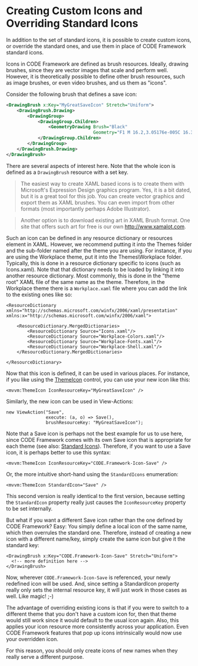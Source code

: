 # Creating Custom Icons and Overriding Standard Icons

In addition to the set of standard icons, it is possible to create custom icons, or override the standard ones, and use them in place of CODE Framework standard icons.

Icons in CODE Framework are defined as brush resources. Ideally, drawing brushes, since they are vector images that scale and perform well. However, it is theoretically possible to define other brush resources, such as image brushes, or even video brushes, and us them as "icons".

Consider the following brush that defines a save icon:

```xml
<DrawingBrush x:Key="MyGreatSaveIcon" Stretch="Uniform">
    <DrawingBrush.Drawing>
        <DrawingGroup>
            <DrawingGroup.Children>
                <GeometryDrawing Brush="Black" 
                                 Geometry="F1 M 16.2,3.05176e-005C 16.3375,3.05176e-005 16.4646,0.0245056 16.5812,0.0734558C 16.6979,0.122406 16.8021,0.190643 16.8937,0.278168C 16.9854,0.365662 17.0573,0.468262 17.1094,0.585968C 17.1615,0.703705 17.1875,0.830231 17.1875,0.965668L 17.1875,16.2594C 17.1875,16.3969 17.1615,16.5255 17.1094,16.6454C 17.0573,16.7651 16.9854,16.8693 16.8937,16.9579C 16.8021,17.0464 16.6979,17.1146 16.5812,17.1625C 16.4646,17.2104 16.3375,17.2344 16.2,17.2344L 13.3688,17.2344L 13.3688,12C 13.3688,11.8584 13.3182,11.7386 13.2172,11.6407C 13.1161,11.5428 13.001,11.4938 12.8719,11.4938L 4.28749,11.4938C 4.14375,11.4938 4.02292,11.5428 3.925,11.6407C 3.82709,11.7386 3.77812,11.8584 3.77812,12L 3.77812,17.2344L 0.965622,17.2344C 0.830208,17.2344 0.703644,17.2104 0.585938,17.1625C 0.468231,17.1146 0.365616,17.0464 0.278122,16.9579C 0.19062,16.8693 0.122391,16.7651 0.0734329,16.6454C 0.0244751,16.5255 0,16.3969 0,16.2594L 0,0.965668C 0,0.692719 0.0927124,0.463593 0.278122,0.278168C 0.463539,0.0927429 0.692703,3.05176e-005 0.965622,3.05176e-005L 16.2,3.05176e-005 Z M 14.325,2.41254C 14.325,2.27505 14.276,2.15891 14.1781,2.06412C 14.0802,1.96933 13.9604,1.92191 13.8187,1.92191L 3.32813,1.92191C 3.18645,1.92191 3.06822,1.96933 2.97343,2.06412C 2.87864,2.15891 2.83125,2.27505 2.83125,2.41254L 2.83125,6.20941C 2.83125,6.34689 2.87864,6.46304 2.97343,6.55783C 3.06822,6.65262 3.18645,6.70004 3.32813,6.70004L 13.8187,6.70004C 13.9604,6.70004 14.0802,6.65262 14.1781,6.55783C 14.276,6.46304 14.325,6.34689 14.325,6.20941L 14.325,2.41254 Z M 8.575,17.2344L 5.70313,17.2344L 5.70313,14.3657L 8.575,14.3657L 8.575,17.2344 Z "/>
            </DrawingGroup.Children>
        </DrawingGroup>
    </DrawingBrush.Drawing>
</DrawingBrush>
```

There are several aspects of interest here. Note that the whole icon is defined as a ```DrawingBrush``` resource with a set key. 

> The easiest way to create XAML based icons is to create them with Microsoft's Expression Design graphics program. Yes, it is a bit dated, but it is a great tool for this job. You can create vector graphics and export them as XAML brushes. You can even import from other formats (most importantly perhaps Adobe Illustrator).

> Another option is to download existing art in XAML Brush format. One site that offers such art for free is our own http://www.xamalot.com.

Such an icon can be defined in any resource dictionary or resources element in XAML. However, we recommend putting it into the Themes folder and the sub-folder named after the theme you are using. For instance, if you are using the Workplace theme, put it into the Themes\Workplace folder. Typically, this is done in a resource dictionary specific to icons (such as Icons.xaml). Note that that dictionary needs to be loaded by linking it into another resource dictionary. Most commonly, this is done in the "theme root" XAML file of the same name as the theme. Therefore, in the Workplace theme there is a ```Workplace.xaml``` file where you can add the link to the existing ones like so:

```
<ResourceDictionary xmlns="http://schemas.microsoft.com/winfx/2006/xaml/presentation" xmlns:x="http://schemas.microsoft.com/winfx/2006/xaml">
    
    <ResourceDictionary.MergedDictionaries>
        <ResourceDictionary Source="Icons.xaml"/>
        <ResourceDictionary Source="Workplace-Colors.xaml"/>
        <ResourceDictionary Source="Workplace-Fonts.xaml"/>
        <ResourceDictionary Source="Workplace-Shell.xaml"/>
    </ResourceDictionary.MergedDictionaries>

</ResourceDictionary>
```

Now that this icon is defined, it can be used in various places. For instance, if you like using the [ThemeIcon](Icons-Theme-Icons) control, you can use your new icon like this:

```
<mvvm:ThemeIcon IconResourceKey="MyGreatSaveIcon" />
```

Similarly, the new icon can be used in View-Actions:

```
new ViewAction("Save",
               execute: (a, o) => Save(), 
               brushResourceKey: "MyGreatSaveIcon");
```

Note that a Save icon is perhaps not the best example for us to use here, since CODE Framework comes with its own Save icon that is appropriate for each theme (see also: [Standard Icons](Theme-Standard-Icon-Resources)). Therefore, if you want to use a Save icon, it is perhaps better to use this syntax:

```
<mvvm:ThemeIcon IconResourceKey="CODE.Framework-Icon-Save" />
```

Or, the more intuitive short-hand using the ```StandardIcons``` enumeration:

```
<mvvm:ThemeIcon StandardIcon="Save" />
```

This second version is really identical to the first version, because setting the ```StandardIcon``` property really just causes the ```IconResourceKey``` property to be set internally.

But what if you want a different Save icon rather than the one defined by CODE Framework? Easy: You simply define a local icon of the same name, which then overrules the standard one. Therefore, instead of creating a new icon with a different name/key, simply create the same icon but give it the standard key:

```
<DrawingBrush x:Key="CODE.Framework-Icon-Save" Stretch="Uniform">
  <!-- more definition here -->
</DrawingBrush>
```

Now, wherever ```CODE.Framework-Icon-Save``` is referenced, your newly redefined icon will be used. And, since setting a StandardIcon property really only sets the internal resource key, it will just work in those cases as well. Like magic! ;-)

The advantage of overriding existing icons is that if you were to switch to a different theme that you don't have a custom icon for, then that theme would still work since it would default to the usual icon again. Also, this applies your icon resource more consistently across your application. Even CODE Framework features that pop up icons intrinsically would now use your overridden icon.

For this reason, you should only create icons of new names when they really serve a different purpose. 